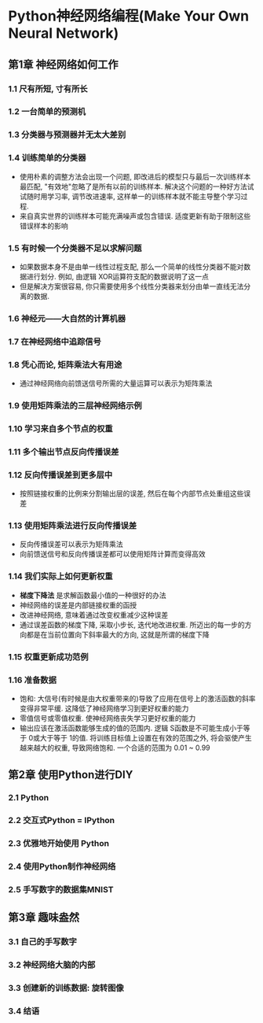 # Python神经网络编程(Make Your Own Neural Network)
## 第1章 神经网络如何工作
### 1.1 尺有所短, 寸有所长
### 1.2 一台简单的预测机
### 1.3 分类器与预测器并无太大差别
### 1.4 训练简单的分类器
- 使用朴素的调整方法会出现一个问题, 即改进后的模型只与最后一次训练样本最匹配, "有效地"忽略了是所有以前的训练样本. 解决这个问题的一种好方法试试随时用学习率, 调节改进速率, 这样单一的训练样本就不能主导整个学习过程.
- 来自真实世界的训练样本可能充满噪声或包含错误. 适度更新有助于限制这些错误样本的影响
### 1.5 有时候一个分类器不足以求解问题
- 如果数据本身不是由单一线性过程支配, 那么一个简单的线性分类器不能对数据进行划分. 例如, 由逻辑 XOR运算符支配的数据说明了这一点
- 但是解决方案很容易, 你只需要使用多个线性分类器来划分由单一直线无法分离的数据.
### 1.6 神经元——大自然的计算机器
### 1.7 在神经网络中追踪信号
### 1.8 凭心而论, 矩阵乘法大有用途
- 通过神经网络向前馈送信号所需的大量运算可以表示为矩阵乘法
### 1.9 使用矩阵乘法的三层神经网络示例
### 1.10 学习来自多个节点的权重
### 1.11 多个输出节点反向传播误差
### 1.12 反向传播误差到更多层中
- 按照链接权重的比例来分割输出层的误差, 然后在每个内部节点处重组这些误差
### 1.13 使用矩阵乘法进行反向传播误差
- 反向传播误差可以表示为矩阵乘法
- 向前馈送信号和反向传播误差都可以使用矩阵计算而变得高效
### 1.14 我们实际上如何更新权重
- __梯度下降法__ 是求解函数最小值的一种很好的办法
- 神经网络的误差是内部链接权重的函授
- 改进神经网络, 意味着通过改变权重减少这种误差
- 通过误差函数的梯度下降, 采取小步长, 迭代地改进权重. 所迈出的每一步的方向都是在当前位置向下斜率最大的方向, 这就是所谓的梯度下降
### 1.15 权重更新成功范例
### 1.16 准备数据
- 饱和: 大信号(有时候是由大权重带来的)导致了应用在信号上的激活函数的斜率变得非常平缓. 这降低了神经网络学习到更好权重的能力
- 零值信号或零值权重. 使神经网络丧失学习更好权重的能力
- 输出应该在激活函数能够生成的值的范围内. 逻辑 S函数是不可能生成小于等于 0或大于等于 1的值. 将训练目标值上设置在有效的范围之外, 将会驱使产生越来越大的权重, 导致网络饱和. 一个合适的范围为 0.01 ~ 0.99
## 第2章 使用Python进行DIY
### 2.1 Python
### 2.2 交互式Python = IPython
### 2.3 优雅地开始使用 Python
### 2.4 使用Python制作神经网络
### 2.5 手写数字的数据集MNIST
## 第3章 趣味盎然
### 3.1 自己的手写数字
### 3.2 神经网络大脑的内部
### 3.3 创建新的训练数据: 旋转图像
### 3.4 结语

